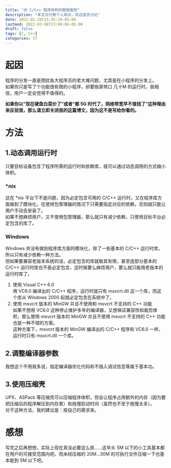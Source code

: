 ```yaml
---
title: "对 C/C++ 程序体积的极致裁剪"
description: "本文仅代表个人观点，欢迎留言讨论"
date: 2022-02-28T15:45:19-05:00
lastmod: 2022-03-06T23:09:04-05:00
draft: false
tags: [C, C++]
categories: IT
---
```


# 起因

程序的分发一直是困扰各大程序员的老大难问题，尤其是在小程序的分发上。  
如果你只是写了个功能很有限的小程序，却要拖家带口 几十M 的运行时，我相信，用户一定会觉得不值得的。  

**如果你以“现在硬盘白菜价了”或者“都 5G 时代了，网络带宽早不值钱了”这种理由来反驳我，那么请立即关闭我的这篇博文，因为这不是写给你看的。**

# 方法

## 1.动态调用运行时

只要目标设备包含了程序所需的运行时和依赖库，就可以通过动态调用的方式缩小体积。

### *nix

这在 *nix 平台下不是问题，因为必定包含可用的 C/C++ 运行时，又在程序库方面做到了模块化，在使用包管理器的情况下只需要指定对应的依赖，否则就只能让用户手动去安装了。  
如果不想麻烦用户，又不使用包管理器，那么就只有减少依赖，只使用目标平台必定包含的库了。

### Windows

Windows 并没有做到程序库方面的模块化，除了一些基本的 C/C++ 运行时库，所以只有减少依赖一种方法。  
但如果要兼容老版本系统的话，必定包含的库就极其有限，甚至连部分基本的 C/C++ 运行时库也不是必定包含，这时候要么麻烦用户，要么就只能用老版本的运行时库了。

1. 使用 Visual C++ 6.0  
用 VC6.0 编译出的 C/C++ 程序，运行时就只有 msvcrt.dll 这一个库，而这个库从 Windows 2000 起就必定包含在系统中了。
2. 使用 msvcrt 版本的 MinGW 并且不使用和 msvcrt 不支持的 C++ 功能  
如果不想用 VC6.0 这种停止维护多年的编译器，又想保证兼容性和裁剪体积，那么使用 msvcrt 版本的 MinGW 并且不使用 msvcrt 不支持的 C++ 功能也是一种不错的方案。  
这种方案下，msvcrt 版本的 MinGW 编译出的 C/C++ 程序和 VC6.0 一样，运行时只有 msvcrt.dll 一个库。

## 2.调整编译器参数

我想这个不用我多说，指定编译器优化代码和不插入调试信息等属于基本功。

## 3.使用压缩壳

UPX、ASPack 等压缩壳可以压缩程序体积，但会让程序占用额外的内存（因为要把压缩后的程序解压到内存里）和拖慢启动时间（虽然也不至于拖慢太多）。  
对于这种方法，我的建议是：按自己的需求来。

# 感想

写完之后再想想，实际上现在真没必要这么抠......这年头 5M 以下的小工具基本都在用户的可接受范围内吧，而未经压缩的 20M...30M 的可执行文件压缩一下也基本能到 5M 以下吧。